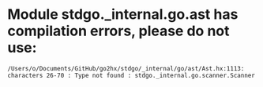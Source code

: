 # Module stdgo._internal.go.ast has compilation errors, please do not use:
```
/Users/o/Documents/GitHub/go2hx/stdgo/_internal/go/ast/Ast.hx:1113: characters 26-70 : Type not found : stdgo._internal.go.scanner.Scanner

```

